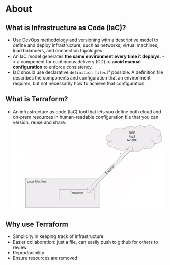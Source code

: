 # About

## What is Infrastructure as Code (IaC)?

- Use DevOps methodology and versioning with a descriptive model to define and deploy infrastructure, such as networks, virtual machines, load balancers, and connection topologies.
- An IaC model generates **the same environment every time it deploys.** -> a component for continuous delivery (CD) to **avoid manual configuration** to enforce consistency.
- IaC should use declarative `definition files` if possible. A definition file describes the components and configuration that an environment requires, but not necessarily how to achieve that configuration.

## What is Terraform?

- An infrastructure as code (IaC) tool that lets you define both cloud and on-prem resources in human-readable configuration file that you can version, reuse and share.
![alt text](image.png)

## Why use Terraform

- Simplicity in keeping track of infrastructure
- Easier collaboration: just a file, can easily push to github for others to review
- Reproducibility
- Ensure resources are removed
